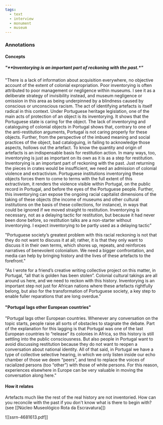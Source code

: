 ```yaml
---
tags:
  - text
  - interview
  - monument
  - museum
---
```

### Annotations

#### Concepts
##### "**Inventorying is an important part of reckoning with the past.*"

"There is a lack of information about acquisition everywhere, no objective account of the extent of colonial expropriation. Poor inventorying is often attributed to poor management or negligence within museums. I see it as a deliberate strategy of invisibility instead, and museum negligence or omission in this area as being underpinned by a blindness caused by conscious or unconscious racism. The act of identifying artefacts is itself radical in this context. Under Portuguese heritage legislation, one of the main acts of protection of an object is its inventorying. It shows that the Portuguese state is caring for the object. The lack of inventorying and cataloguing of colonial objects in Portugal shows that, contrary to one of the anti-restitution arguments, Portugal is not caring properly for these objects. Further, from the perspective of the imbued meaning and social practices of the object, bad cataloguing, in failing to acknowledge those aspects, hollows out the artefact. To know the quantity and origin of artefacts is an indispensable basis for restitution action. In many ways, too, inventorying is just as important on its own as it is as a step for restitution. Inventorying is an important part of reckoning with the past. Just returning the pieces in crates would be insufficient, we need an admission of colonial violence and extractivism. Portuguese institutions inventorying these objects forces them to come to terms with the full extent of this extractivism, it renders the violence visible within Portugal, on the public record in Portugal, and before the eyes of the Portuguese people. Further, this inventorying can expose the ongoing racial capitalist dimensions of the taking of these objects (the income of museums and other cultural institutions on the basis of these collections, for instance), in ways that could be ignored if we moved straight to restitution. Inventorying is necessary, not as a delaying tactic for restitution, but because it had never been done before, so restitution talks are a non-starter without inventorying. I expect inventorying to be partly used as a delaying tactic"

"Portuguese society’s greatest problem with this racial reckoning is not that they do not want to discuss it at all; rather, it is that they only want to discuss it in their own terms, which shores up, repeats, and reinforces narratives of benevolent colonialism. We need a bigger confrontation, and media can help by bringing history and the lives of these artefacts to the forefront."

"As I wrote for a friend’s creative writing collective project on this matter, in Portugal, “all that is golden has been stolen”. Colonial cultural takings are all around us here, and we need to reckon with this history. Inventorying is an important step not just for African nations where these artefacts rightfully belong, but also for the transformation of Portuguese society, a key step to enable fuller reparations that are long overdue."

#### "Portugal lags other European countries"

"Portugal lags other European countries. Whenever any conversation on the topic starts, people raise all sorts of obstacles to stagnate the debate. Part of the explanation for this lagging is that Portugal was one of the last European countries to “release” its colonies in Africa, so this history is still settling into the public consciousness. But also people in Portugal want to avoid discussing restitution because they do not want to reopen a conversation about national identity. All of that said, in Portugal we have a type of collective selective hearing, in which we only listen inside our echo chamber of those we deem “peers”, and tend to replace the voices of racialized persons (too “other”) with those of white persons. For this reason, experiences elsewhere in Europe can be very valuable in moving the conversation along here."

#### How it relates

Artefacts much like the rest of the real history are not inventoried. How can you reconcile with the past if you don't know what is there to begin with? (see [[Núcleo Museológico Rota da Escravatura]])


![[ssrn-4681613.pdf]]